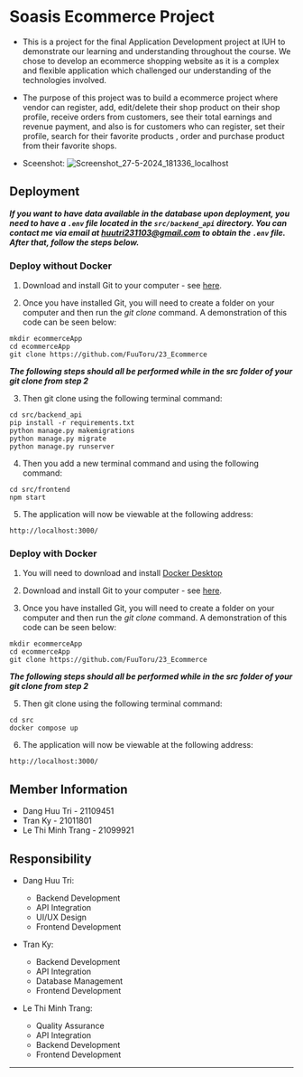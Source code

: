 # Soasis Ecommerce Project

- This is a project for the final Application Development project at IUH to demonstrate our learning and understanding throughout the course. We chose to develop an ecommerce shopping website as it is a complex and flexible application which challenged our understanding of the technologies involved.

- The purpose of this project was to build a ecommerce project where vendor can register, add, edit/delete their shop product on their shop profile, receive orders from customers, see their total earnings and revenue payment, and also is for customers who can register, set their profile, search for their favorite products , order and purchase product from their favorite shops.

- Sceenshot:
  <detail> ![Screenshot_27-5-2024_181336_localhost](https://github.com/FuuToru/23_Ecommerce/assets/104120017/e3bfc165-8bb0-4589-83fd-74477b241a2e)</detail>


## Deployment

**_If you want to have data available in the database upon deployment, you need to have a `.env` file located in the `src/backend_api` directory. You can contact me via email at huutri231103@gmail.com to obtain the `.env` file. After that, follow the steps below._**

### Deploy without Docker
1. Download and install Git to your computer - see [here](https://git-scm.com/book/en/v2/Getting-Started-Installing-Git).

2. Once you have installed Git, you will need to create a folder on your computer and then run the _git clone_ command. A demonstration of this code can be seen below:

```terminal
mkdir ecommerceApp
cd ecommerceApp
git clone https://github.com/FuuToru/23_Ecommerce
```
**_The following steps should all be performed while in the src folder of your git clone from step 2_**

3. Then git clone using the following terminal command:

```
cd src/backend_api
pip install -r requirements.txt
python manage.py makemigrations
python manage.py migrate
python manage.py runserver
```
4. Then you add a new terminal command and using the following command:

```
cd src/frontend
npm start
```

5. The application will now be viewable at the following address:

```url
http://localhost:3000/
```
### Deploy with Docker

1. You will need to download and install [Docker Desktop](https://www.docker.com/get-started)

2. Download and install Git to your computer - see [here](https://git-scm.com/book/en/v2/Getting-Started-Installing-Git).

3. Once you have installed Git, you will need to create a folder on your computer and then run the _git clone_ command. A demonstration of this code can be seen below:

```terminal
mkdir ecommerceApp
cd ecommerceApp
git clone https://github.com/FuuToru/23_Ecommerce
```
**_The following steps should all be performed while in the src folder of your git clone from step 2_**

5. Then git clone using the following terminal command:

```
cd src
docker compose up
```
6. The application will now be viewable at the following address:

```url
http://localhost:3000/
```

## Member Information

- Dang Huu Tri - 21109451
- Tran Ky - 21011801
- Le Thi Minh Trang - 21099921

## Responsibility

- Dang Huu Tri:
    - Backend Development
    - API Integration
    - UI/UX Design
    - Frontend Development

    
- Tran Ky:
    - Backend Development
    - API Integration
    - Database Management
    - Frontend Development

- Le Thi Minh Trang:
    - Quality Assurance
    - API Integration
    - Backend Development
    - Frontend Development


---
